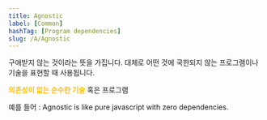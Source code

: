 ```yaml
---
title: Agnostic
label: [Common]
hashTag: [Program dependencies]
slug: /A/Agnostic
---
```

구애받지 않는 것이라는 뜻을 가집니다. 대체로 어떤 것에 국한되지 않는 프로그램이나 기술을 표현할 때 사용됩니다.

<span style="color:#FFBF00; font-weight:bold;">의존성이 없는 순수한 기술</span> 혹은 프로그램

예를 들어 : Agnostic is like pure javascript with zero dependencies.
